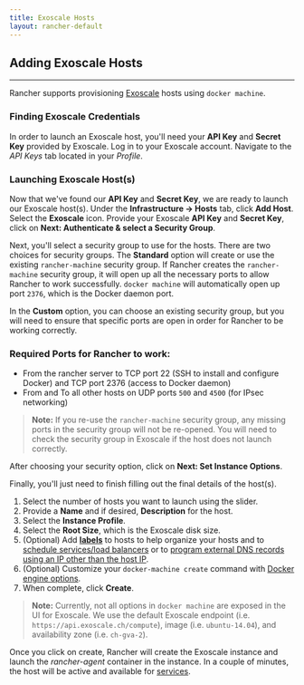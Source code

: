 ```yaml
---
title: Exoscale Hosts 
layout: rancher-default
---
```


## Adding Exoscale Hosts
---

Rancher supports provisioning [Exoscale](https://www.exoscale.ch/) hosts using `docker machine`. 

### Finding Exoscale Credentials

In order to launch an Exoscale host, you'll need your **API Key** and **Secret Key** provided by Exoscale. Log in to your Exoscale account. Navigate to the _API Keys_ tab located in your _Profile_.  

### Launching Exoscale Host(s)

Now that we've found our **API Key** and **Secret Key**, we are ready to launch our Exoscale host(s). Under the **Infrastructure -> Hosts** tab, click **Add Host**. Select the **Exoscale** icon. Provide your Exoscale **API Key** and **Secret Key**, click on **Next: Authenticate & select a Security Group**. 

Next, you'll select a security group to use for the hosts. There are two choices for security groups. The **Standard** option will create or use the existing `rancher-machine` security group. If Rancher creates the `rancher-machine` security group, it will open up all the necessary ports to allow Rancher to work successfully. `docker machine` will automatically open up port `2376`, which is the Docker daemon port. 

In the **Custom** option, you can choose an existing security group, but you will need to ensure that specific ports are open in order for Rancher to be working correctly. 

<a id="Ports"></a>

### Required Ports for Rancher to work:

* From the rancher server to TCP port 22 (SSH to install and configure Docker) and TCP port 2376 (access to Docker daemon)
* From and To all other hosts on UDP ports `500` and `4500` (for IPsec networking)

> **Note:** If you re-use the `rancher-machine` security group, any missing ports in the security group will not be re-opened. You will need to check the security group in Exoscale if the host does not launch correctly. 

After choosing your security option, click on **Next: Set Instance Options**. 

Finally, you'll just need to finish filling out the final details of the host(s).

1. Select the number of hosts you want to launch using the slider.
2. Provide a **Name** and if desired, **Description** for the host.
3. Select the **Instance Profile**.
4. Select the **Root Size**, which is the Exoscale disk size.
5. (Optional) Add **[labels]({{site.baseurl}}/rancher/rancher-ui/infrastructure/hosts/#labels)** to hosts to help organize your hosts and to [schedule services/load balancers]({{site.baseurl}}/rancher/rancher-ui/scheduling/) or to [program external DNS records using an IP other than the host IP]({{site.baseurl}}/rancher/rancher-services/dns-service/#using-a-specific-ip-for-external-dns).
6. (Optional) Customize your `docker-machine create` command with [Docker engine options](https://docs.docker.com/machine/reference/create/#specifying-configuration-options-for-the-created-docker-engine).
7. When complete, click **Create**. 

> **Note:** Currently, not all options in `docker machine` are exposed in the UI for Exoscale. We use the default Exoscale endpoint (i.e. `https://api.exoscale.ch/compute`), image (i.e. `ubuntu-14.04`), and availability zone (i.e. `ch-gva-2`). 

Once you click on create, Rancher will create the Exoscale instance and launch the _rancher-agent_ container in the instance. In a couple of minutes, the host will be active and available for [services]({{site.baseurl}}/rancher/rancher-ui/applications/stacks/adding-services/).
